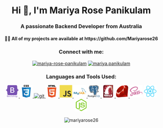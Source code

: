 <h1 align="center">Hi 👋, I'm Mariya Rose Panikulam</h1>
<h3 align="center">A passionate Backend Developer from Australia</h3>

<h4 align="center">👨‍💻 All of my projects are available at https://github.com/Mariyarose26</h4>

<h3 align="center">Connect with me:</h3>
<p align="center">
<a href="https://linkedin.com/in/mariya-rose-panikulam" target="blank"><img align="center" src="https://raw.githubusercontent.com/rahuldkjain/github-profile-readme-generator/master/src/images/icons/Social/linked-in-alt.svg" alt="mariya-rose-panikulam" height="30" width="40" /></a>
<a href="https://fb.com/mariya.panikulam" target="blank"><img align="center" src="https://raw.githubusercontent.com/rahuldkjain/github-profile-readme-generator/master/src/images/icons/Social/facebook.svg" alt="mariya.panikulam" height="30" width="40" /></a>
</p>

<h3 align="center">Languages and Tools Used:</h3>
<p align="center"> <a href="https://getbootstrap.com" target="_blank"> <img src="https://raw.githubusercontent.com/devicons/devicon/master/icons/bootstrap/bootstrap-plain-wordmark.svg" alt="bootstrap" width="40" height="40"/> </a> <a href="https://www.w3schools.com/css/" target="_blank"> <img src="https://raw.githubusercontent.com/devicons/devicon/master/icons/css3/css3-original-wordmark.svg" alt="css3" width="40" height="40"/> </a> <a href="https://git-scm.com/" target="_blank"> <img src="https://www.vectorlogo.zone/logos/git-scm/git-scm-icon.svg" alt="git" width="40" height="40"/> </a> <a href="https://www.w3.org/html/" target="_blank"> <img src="https://raw.githubusercontent.com/devicons/devicon/master/icons/html5/html5-original-wordmark.svg" alt="html5" width="40" height="40"/> </a> <a href="https://developer.mozilla.org/en-US/docs/Web/JavaScript" target="_blank"> <img src="https://raw.githubusercontent.com/devicons/devicon/master/icons/javascript/javascript-original.svg" alt="javascript" width="40" height="40"/> </a> <a href="https://www.mysql.com/" target="_blank"> <img src="https://raw.githubusercontent.com/devicons/devicon/master/icons/mysql/mysql-original-wordmark.svg" alt="mysql" width="40" height="40"/> </a> <a href="https://www.postgresql.org" target="_blank"> <img src="https://raw.githubusercontent.com/devicons/devicon/master/icons/postgresql/postgresql-original-wordmark.svg" alt="postgresql" width="40" height="40"/> </a> <a href="https://rubyonrails.org" target="_blank"> <img src="https://raw.githubusercontent.com/devicons/devicon/master/icons/rails/rails-original-wordmark.svg" alt="rails" width="40" height="40"/> </a> <a href="https://www.ruby-lang.org/en/" target="_blank"> <img src="https://raw.githubusercontent.com/devicons/devicon/master/icons/ruby/ruby-original.svg" alt="ruby" width="40" height="40"/> </a> <a href="https://sass-lang.com" target="_blank"> <img src="https://raw.githubusercontent.com/devicons/devicon/master/icons/sass/sass-original.svg" alt="sass" width="40" height="40"/></a> <img src="https://raw.githubusercontent.com/devicons/devicon/master/icons/react/react-original.svg" alt="react" width="40" height="40"/><img src="https://raw.githubusercontent.com/devicons/devicon/master/icons/nodejs/nodejs-original.svg" alt="node" width="40" height="40"/></p>

<p align="center"><img align="center" src="https://github-readme-stats.vercel.app/api?username=Mariyarose26&show_icons=true&locale=en" alt="mariyarose26" /></p>
